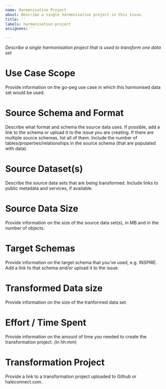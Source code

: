 ```yaml
---
name: Harmonisation Project
about: Describe a single harmonisation project in this issue.
title: ''
labels: harmonisation-project
assignees: ''

---
```


*Describe a single harmonisation project that is used to transform one data set*

# Use Case Scope

Provide information on the go-peg use case in which this harmonised data set would be used.

# Source Schema and Format

Describe what format and schema the source data uses. If possible, add a link to the schema or upload it to the issue you are creating. If there are multiple source schemas, list all of them. Include the number of tables/properties/relationships in the source schema (that are populated with data).

# Source Dataset(s)

Describe the source data sets that are being transformed. Include links to public metadata and services, if available.

# Source Data Size

Provide information on the size of the source data set(s), in MB and in the number of objects.

# Target Schemas

Provide information on the target schema that you've used, e.g. INSPIRE. Add a link to that schema and/or upload it to the issue.

# Transformed Data size

Provide information on the size of the tranformed data set.

# Effort / Time Spent

Provide information on the amount of time you needed to create the transformation project. (in hh:mm)

# Transformation Project

Provide a link to a transformation project uploaded to Github or haleconnect.com.
